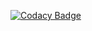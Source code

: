 
[![Codacy Badge](https://api.codacy.com/project/badge/Grade/80f73491d61f40b686d1c66ea3eb1873)](https://app.codacy.com/gh/KeerthuMG/M2-EmbSys?utm_source=github.com&utm_medium=referral&utm_content=KeerthuMG/M2-EmbSys&utm_campaign=Badge_Grade_Settings)

